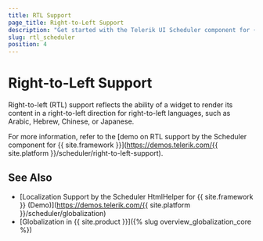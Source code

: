 ```yaml
---
title: RTL Support
page_title: Right-to-Left Support
description: "Get started with the Telerik UI Scheduler component for {{ site.framework }} and learn about the RTL supports it provides."
slug: rtl_scheduler
position: 4
---
```


# Right-to-Left Support

Right-to-left (RTL) support reflects the ability of a widget to render its content in a right-to-left direction for right-to-left languages, such as Arabic, Hebrew, Chinese, or Japanese.

For more information, refer to the [demo on RTL support by the Scheduler component for {{ site.framework }}](https://demos.telerik.com/{{ site.platform }}/scheduler/right-to-left-support).

## See Also

* [Localization Support by the Scheduler HtmlHelper for {{ site.framework }} (Demo)](https://demos.telerik.com/{{ site.platform }}/scheduler/globalization)
* [Globalization in {{ site.product }}]({% slug overview_globalization_core %})